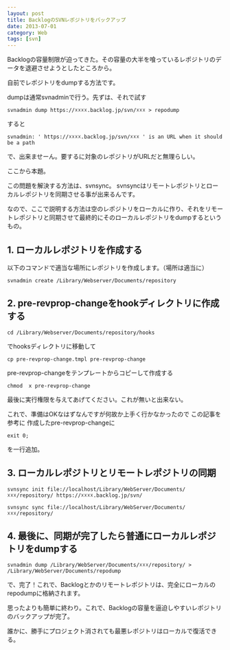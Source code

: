 ```yaml
---
layout: post
title: BacklogのSVNレポジトリをバックアップ
date: 2013-07-01
category: Web
tags: [svn]
---
```

Backlogの容量制限が迫ってきた。その容量の大半を喰っているレポジトリのデータを退避させようとしたところから。

自前でレポジトリをdumpする方法です。

dumpは通常svnadminで行う。先ずは、それで試す

	svnadmin dump https://☓☓☓☓.backlog.jp/svn/☓☓☓ > repodump

すると

	svnadmin: ' https://☓☓☓☓.backlog.jp/svn/☓☓☓ ' is an URL when it should be a path

で、出来ませーん。要するに対象のレポジトリがURLだと無理らしい。

ここから本題。

この問題を解決する方法は、svnsync。
svnsyncはリモートレポジトリとローカルレポジトリを同期させる事が出来るんです。

なので、ここで説明する方法は空のレポジトリをローカルに作り、それをリモートレポジトリと同期させて最終的にそのローカルレポジトリをdumpするというもの。

## 1. ローカルレポジトリを作成する

以下のコマンドで適当な場所にレポジトリを作成します。（場所は適当に）

	svnadmin create /Library/Webserver/Documents/repository

## 2. pre-revprop-changeをhookディレクトリに作成する

	cd /Library/Webserver/Documents/repository/hooks

でhooksディレクトリに移動して

	cp pre-revprop-change.tmpl pre-revprop-change

pre-revprop-changeをテンプレートからコピーして作成する

	chmod  x pre-revprop-change

最後に実行権限を与えてあげてください。これが無いと出来ない。

これで、準備はOKなはずなんですが何故か上手く行かなかったので
この記事を参考に
作成したpre-revprop-changeに

	exit 0;
を一行追加。

## 3. ローカルレポジトリとリモートレポジトリの同期

	svnsync init file://localhost/Library/WebServer/Documents/☓☓☓/repository/ https://☓☓☓☓.backlog.jp/svn/

	svnsync sync file://localhost/Library/WebServer/Documents/☓☓☓/repository/

## 4. 最後に、同期が完了したら普通にローカルレポジトリをdumpする

	svnadmin dump /Library/WebServer/Documents/☓☓☓/repository/ > /Library/WebServer/Documents/repodump
で、完了！これで、Backlogとかのリモートレポジトリは、完全にローカルのrepodumpに格納されます。

思ったよりも簡単に終わり。これで、Backlogの容量を逼迫しやすいレポジトリのバックアップが完了。

誰かに、勝手にプロジェクト消されても最悪レポジトリはローカルで復活できる。
